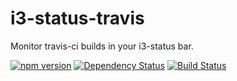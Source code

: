 # i3-status-travis

Monitor travis-ci builds in your i3-status bar.

[![npm version](https://badge.fury.io/js/i3-status-travis.svg)](https://badge.fury.io/js/i3-status-travis)
[![Dependency Status](https://gemnasium.com/badges/github.com/fehmer/i3-status-travis.svg)](https://gemnasium.com/github.com/fehmer/i3-status-travis)
[![Build Status](https://travis-ci.org/fehmer/i3-status-travis.svg?branch=master)](https://travis-ci.org/fehmer/i3-status-travis)

